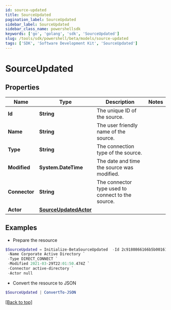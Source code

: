 ```yaml
---
id: source-updated
title: SourceUpdated
pagination_label: SourceUpdated
sidebar_label: SourceUpdated
sidebar_class_name: powershellsdk
keywords: ['go', 'golang', 'sdk', 'SourceUpdated'] 
slug: /tools/sdk/powershell/beta/models/source-updated
tags: ['SDK', 'Software Development Kit', 'SourceUpdated']
---
```



# SourceUpdated

## Properties

Name | Type | Description | Notes
------------ | ------------- | ------------- | -------------
**Id** |  **String** | The unique ID of the source. | 
**Name** |  **String** | The user friendly name of the source. | 
**Type** |  **String** | The connection type of the source. | 
**Modified** |  **System.DateTime** | The date and time the source was modified. | 
**Connector** |  **String** | The connector type used to connect to the source. | 
**Actor** |  [**SourceUpdatedActor**](source-updated-actor) |  | 

## Examples

- Prepare the resource
```powershell
$SourceUpdated = Initialize-BetaSourceUpdated  -Id 2c9180866166b5b0016167c32ef31a66 `
 -Name Corporate Active Directory `
 -Type DIRECT_CONNECT `
 -Modified 2021-03-29T22:01:50.474Z `
 -Connector active-directory `
 -Actor null
```

- Convert the resource to JSON
```powershell
$SourceUpdated | ConvertTo-JSON
```


[[Back to top]](#) 

